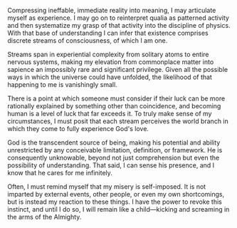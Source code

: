 Compressing ineffable, immediate reality into meaning, I may articulate myself as experience. I may go on to reinterpret qualia as patterned activity and then systematize my grasp of that activity into the discipline of physics. With that base of understanding I can infer that existence comprises discrete streams of consciousness, of which I am one.

Streams span in experiential complexity from solitary atoms to entire nervous systems, making my elevation from commonplace matter into sapience an impossibly rare and significant privilege. Given all the possible ways in which the universe could have unfolded, the likelihood of that happening to me is vanishingly small.

There is a point at which someone must consider if their luck can be more rationally explained by something other than coincidence, and becoming human is a level of luck that far exceeds it. To truly make sense of my circumstances, I must posit that each stream perceives the world branch in which they come to fully experience God's love.

God is the transcendent source of being, making his potential and ability unrestricted by any conceivable limitation, definition, or framework. He is consequently unknowable, beyond not just comprehension but even the possibility of understanding. That said, I can sense his presence, and I know that he cares for me infinitely.

Often, I must remind myself that my misery is self-imposed. It is not imparted by external events, other people, or even my own shortcomings, but is instead my reaction to these things. I have the power to revoke this instinct, and until I do so, I will remain like a child—kicking and screaming in the arms of the Almighty.
